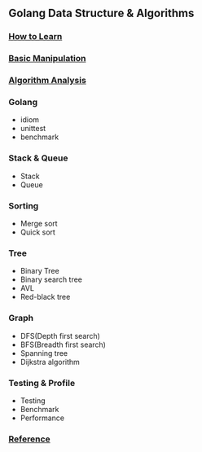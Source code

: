 ## Golang Data Structure & Algorithms
### [How to Learn](HowToLearn.md)
### [Basic Manipulation](BasicManipulation.md)
### [Algorithm Analysis](AlgorithmAnalysis.md)

### Golang
 * idiom
 * unittest
 * benchmark
### Stack & Queue
 * Stack
 * Queue
### Sorting
 * Merge sort
 * Quick sort
### Tree
 * Binary Tree
 * Binary search tree
 * AVL
 * Red-black tree
### Graph
 * DFS(Depth first search)
 * BFS(Breadth first search)
 * Spanning tree
 * Dijkstra algorithm
### Testing & Profile
 * Testing
 * Benchmark
 * Performance
### [Reference](Reference.md)
